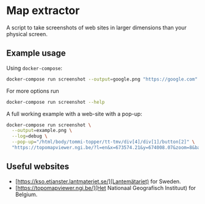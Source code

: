 # Map extractor

A script to take screenshots of web sites in larger dimensions than your
physical screen.

## Example usage

Using `docker-compose`:

```bash
docker-compose run screenshot --output=google.png "https://google.com"
```

For more options run

```bash
docker-compose run screenshot --help
```

A full working example with a web-site with a pop-up:

```bash
docker-compose run screenshot \
  --output=example.png \
  --log=debug \
  --pop-up="/html/body/tommi-topper/tt-tmv/div[4]/div[1]/button[2]" \
  "https://topomapviewer.ngi.be/?l=en&x=673574.21&y=674008.07&zoom=8&baseLayer=ngi.cartoweb.topo.be"
```

## Useful websites

- [https://kso.etjanster.lantmateriet.se/](Lantemätariet) for Sweden.
- [https://topomapviewer.ngi.be/](Het Nationaal Geografisch Instituut) for
  Belgium.





